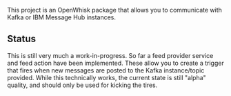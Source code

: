 This project is an OpenWhisk package that allows you to communicate with Kafka or IBM Message Hub instances.

## Status
This is still very much a work-in-progress. So far a feed provider service and feed action have been implemented. These allow you to create a trigger that fires when new messages are posted to the Kafka instance/topic provided. While this technically works, the current state is still "alpha" quality, and should only be used for kicking the tires.
